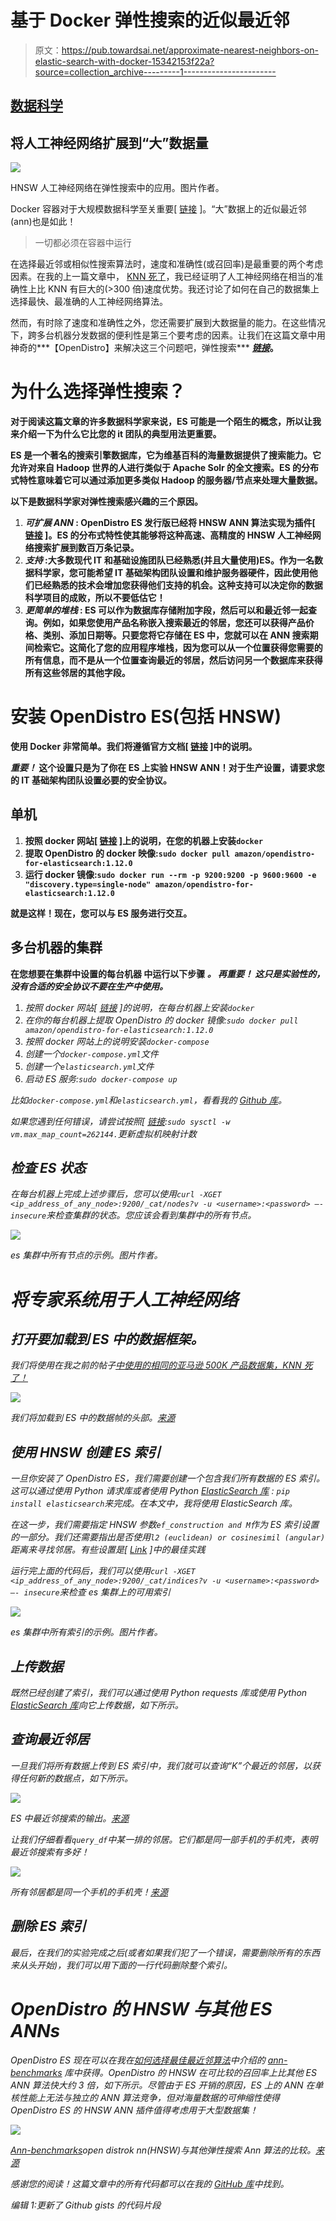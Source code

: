 # 基于 Docker 弹性搜索的近似最近邻

> 原文：<https://pub.towardsai.net/approximate-nearest-neighbors-on-elastic-search-with-docker-15342153f22a?source=collection_archive---------1----------------------->

## [数据科学](https://towardsai.net/p/category/data-science)

## 将人工神经网络扩展到“大”数据量

![](img/2f1312d31cf0eaa56bd0dda41a7e3c8f.png)

HNSW 人工神经网络在弹性搜索中的应用。图片作者。

Docker 容器对于大规模数据科学至关重要[ [链接](https://blogs.nvidia.com/blog/2020/09/03/what-is-mlops/) ]。“大”数据上的近似最近邻(ann)也是如此！

> 一切都必须在容器中运行

在选择最近邻或相似性搜索算法时，速度和准确性(或召回率)是最重要的两个考虑因素。在我的上一篇文章中， [KNN 死了](https://medium.com/towards-artificial-intelligence/knn-k-nearest-neighbors-is-dead-fc16507eb3e)，我已经证明了人工神经网络在相当的准确性上比 KNN 有巨大的(>300 倍)速度优势。我还讨论了如何在自己的数据集上选择最快、最准确的人工神经网络算法。

然而，有时除了速度和准确性之外，您还需要扩展到大数据量的能力。在这些情况下，跨多台机器分发数据的便利性是第三个要考虑的因素。让我们在这篇文章中用神奇的***【OpenDistro】来解决这三个问题吧，弹性搜索*** [***链接***](https://opendistro.github.io/for-elasticsearch/)**。**

# **为什么选择弹性搜索？**

**对于阅读这篇文章的许多数据科学家来说，ES 可能是一个陌生的概念，所以让我来介绍一下为什么它比您的 it 团队的典型用法更重要。**

**ES 是一个著名的搜索引擎数据库，它为维基百科的海量数据提供了搜索能力。它允许对来自 Hadoop 世界的人进行类似于 Apache Solr 的全文搜索。ES 的分布式特性意味着它可以通过添加更多类似 Hadoop 的服务器/节点来处理大量数据。**

**以下是数据科学家对弹性搜索感兴趣的三个原因。**

1.  *****可扩展 ANN*** : OpenDistro ES 发行版已经将 HNSW ANN 算法实现为插件[ [链接](https://opendistro.github.io/for-elasticsearch/features/knn.html) ]。ES 的分布式特性使其能够将这种高速、高精度的 HNSW 人工神经网络搜索扩展到数百万条记录。**
2.  *****支持*** :大多数现代 IT 和基础设施团队已经熟悉(并且大量使用)ES。作为一名数据科学家，您可能希望 IT 基础架构团队设置和维护服务器硬件，因此使用他们已经熟悉的技术会增加您获得他们支持的机会。这种支持可以决定你的数据科学项目的成败，所以不要低估它！**
3.  *****更简单的堆栈*** : ES 可以作为数据库存储附加字段，然后可以和最近邻一起查询。例如，如果您使用产品名称嵌入搜索最近的邻居，您还可以获得产品价格、类别、添加日期等。只要您将它存储在 ES 中，您就可以在 ANN 搜索期间检索它。这简化了您的应用程序堆栈，因为您可以从一个位置获得您需要的所有信息，而不是从一个位置查询最近的邻居，然后访问另一个数据库来获得所有这些邻居的其他字段。**

# **安装 OpenDistro ES(包括 HNSW)**

**使用 Docker 非常简单。我们将遵循官方文档[ [链接](https://opendistro.github.io/for-elasticsearch-docs/docs/install/docker/) ]中的说明。**

*****重要！*** 这个设置只是为了你在 ES 上实验 HNSW ANN！对于生产设置，请要求您的 IT 基础架构团队设置必要的安全协议。**

## **单机**

1.  **按照 docker 网站[ [链接](https://docs.docker.com/engine/install/) ]上的说明，在您的机器上安装`docker`**
2.  **提取 OpenDistro 的 docker 映像:`sudo docker pull amazon/opendistro-for-elasticsearch:1.12.0`**
3.  **运行 docker 镜像:`sudo docker run --rm -p 9200:9200 -p 9600:9600 -e "discovery.type=single-node" amazon/opendistro-for-elasticsearch:1.12.0`**

**就是这样！现在，您可以与 ES 服务进行交互。**

## **多台机器的集群**

**在您想要在集群中设置的每台机器 中运行以下步骤 ***。 ***再重要！*** 这只是实验性的，没有合适的安全协议不要在生产中使用。*****

1.  *按照 docker 网站[ [链接](https://docs.docker.com/engine/install/) ]的说明，在每台机器上安装`docker`*
2.  *在你的每台机器上提取 OpenDistro 的 docker 镜像:`sudo docker pull amazon/opendistro-for-elasticsearch:1.12.0`*
3.  *按照 docker 网站上的说明安装`docker-compose`*
4.  *创建一个`docker-compose.yml`文件*
5.  *创建一个`elasticsearch.yml`文件*
6.  *启动 ES 服务:`sudo docker-compose up`*

*比如`docker-compose.yml`和`elasticsearch.yml`，看看我的 [Github 库](https://github.com/stephenleo/adventures-with-ann/blob/main/ann_es_docker.ipynb)。*

*如果您遇到任何错误，请尝试按照[ [链接](https://github.com/opendistro-for-elasticsearch/opendistro-build/issues/329):`sudo sysctl -w vm.max_map_count=262144.`更新虚拟机映射计数*

## *检查 ES 状态*

*在每台机器上完成上述步骤后，您可以使用`curl -XGET <ip_address_of_any_node>:9200/_cat/nodes?v -u <username>:<password> —- insecure`来检查集群的状态。您应该会看到集群中的所有节点。*

*![](img/d6a91c7f471c0b2da1a11ebb5a9593b1.png)*

*es 集群中所有节点的示例。图片作者。*

# *将专家系统用于人工神经网络*

## *打开要加载到 ES 中的数据框架。*

*我们将使用在我之前的帖子[中使用的相同的亚马逊 500K 产品数据集，KNN 死了！](https://medium.com/towards-artificial-intelligence/knn-k-nearest-neighbors-is-dead-fc16507eb3e)*

*![](img/7f44f1e3ce45178d571e2f529e89a57e.png)*

*我们将加载到 ES 中的数据帧的头部。[来源](https://github.com/stephenleo/adventures-with-ann/blob/main/ann_es_docker.ipynb)*

## *使用 HNSW 创建 ES 索引*

*一旦你安装了 OpenDistro ES，我们需要创建一个包含我们所有数据的 ES 索引。这可以通过使用 Python 请求库或者使用 Python [ElasticSearch 库](https://elasticsearch-py.readthedocs.io/en/7.10.0/) : `pip install elasticsearch`来完成。在本文中，我将使用 ElasticSearch 库。*

*在这一步，我们需要指定 HNSW 参数`ef_construction and M`作为 ES 索引设置的一部分。我们还需要指出是否使用`l2 (euclidean) or cosinesimil (angular)`距离来寻找邻居。有些设置是[ [Link](https://medium.com/@kumon/how-to-realize-similarity-search-with-elasticsearch-3dd5641b9adb) ]中的最佳实践*

*运行完上面的代码后，我们可以使用`curl -XGET <ip_address_of_any_node>:9200/_cat/indices?v -u <username>:<password> —- insecure`来检查 es 集群上的可用索引*

*![](img/7ec1eb2cbe3d01ecb8337a4e7e44ad51.png)*

*es 集群中所有索引的示例。图片作者。*

## *上传数据*

*既然已经创建了索引，我们可以通过使用 Python requests 库或使用 Python [ElasticSearch 库](https://elasticsearch-py.readthedocs.io/en/7.10.0/)向它上传数据，如下所示。*

## *查询最近邻居*

*一旦我们将所有数据上传到 ES 索引中，我们就可以查询“K”个最近的邻居，以获得任何新的数据点，如下所示。*

*![](img/cc2febd6940610beb5b22337787f6769.png)*

*ES 中最近邻搜索的输出。[来源](https://github.com/stephenleo/adventures-with-ann/blob/main/ann_es_docker.ipynb)*

*让我们仔细看看`query_df`中某一排的邻居。它们都是同一部手机的手机壳，表明最近邻搜索有多好！*

*![](img/0da52cf242aa68b6145e17c10ce7af10.png)*

*所有邻居都是同一个手机的手机壳！[来源](https://github.com/stephenleo/adventures-with-ann/blob/main/ann_es_docker.ipynb)*

## *删除 ES 索引*

*最后，在我们的实验完成之后(或者如果我们犯了一个错误，需要删除所有的东西来从头开始)，我们可以用下面的一行代码删除整个索引。*

# *OpenDistro 的 HNSW 与其他 ES ANNs*

*OpenDistro ES 现在可以在我在[如何选择最佳最近邻算法](https://medium.com/towards-artificial-intelligence/how-to-choose-the-best-nearest-neighbors-algorithm-8d75d42b16ab)中介绍的 [ann-benchmarks](https://github.com/erikbern/ann-benchmarks) 库中获得。OpenDistro 的 HNSW 在可比较的召回率上比其他 ES ANN 算法快大约 3 倍，如下所示。尽管由于 ES 开销的原因，ES 上的 ANN 在单核性能上无法与独立的 ANN 算法竞争，但对海量数据的可伸缩性使得 OpenDistro ES 的 HNSW ANN 插件值得考虑用于大型数据集！*

*![](img/41b9862bcd77180c95180bbbae9cf79d.png)*

*[Ann-benchmarks](https://github.com/erikbern/ann-benchmarks)open distrok nn(HNSW)与其他弹性搜索 Ann 算法的比较。[来源](https://github.com/stephenleo/adventures-with-ann/blob/main/ann_es_docker.ipynb)*

*感谢您的阅读！这篇文章中的所有代码都可以在我的 [GitHub 库](https://github.com/stephenleo/adventures-with-ann/blob/main/ann_es_docker.ipynb)中找到。*

*编辑 1:更新了 Github gists 的代码片段*